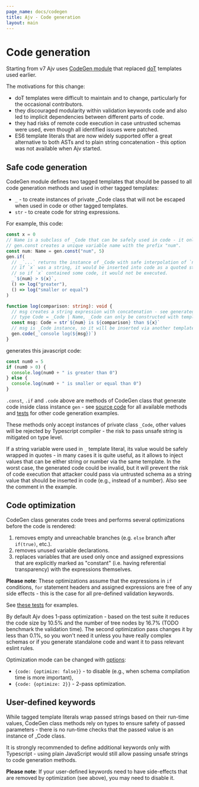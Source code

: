 ```yaml
---
page_name: docs/codegen
title: Ajv - Code generation
layout: main
---
```

# Code generation

Starting from v7 Ajv uses [CodeGen module](../lib/compile/codegen/index.ts) that replaced [doT](https://github.com/olado/dot) templates used earlier.

The motivations for this change:

- doT templates were difficult to maintain and to change, particularly for the occasional contributors.
- they discouraged modularity within validation keywords code and also led to implicit dependencies between different parts of code.
- they had risks of remote code execution in case untrusted schemas were used, even though all identified issues were patched.
- ES6 template literals that are now widely supported offer a great alternative to both ASTs and to plain string concatenation - this option was not available when Ajv started.

## Safe code generation

CodeGen module defines two tagged templates that should be passed to all code generation methods and used in other tagged templates:

- `_` - to create instances of private \_Code class that will not be escaped when used in code or other tagged templates.
- `str` - to create code for string expressions.

For example, this code:

```typescript
const x = 0
// Name is a subclass of _Code that can be safely used in code - it only allows valid identifiers
// gen.const creates a unique variable name with the prefix "num".
const num: Name = gen.const("num", 5)
gen.if(
  // _`...` returns the instance of _Code with safe interpolation of `num` and `x`.
  // if `x` was a string, it would be inserted into code as a quoted string value rather than as a code fragment,
  // so if `x` contained some code, it would not be executed.
  _`${num} > ${x}`,
  () => log("greater"),
  () => log("smaller or equal")
)

function log(comparison: string): void {
  // msg creates a string expression with concatenation - see generated code below
  // type Code = _Code | Name, _Code can only be constructed with template literals
  const msg: Code = str`${num} is ${comparison} than ${x}`
  // msg is _Code instance, so it will be inserted via another template without quotes
  gen.code(_`console log(${msg})`)
}
```

generates this javascript code:

```javascript
const num0 = 5
if (num0 > 0) {
  console.log(num0 + " is greater than 0")
} else {
  console.log(num0 + " is smaller or equal than 0")
}
```

`.const`, `.if` and `.code` above are methods of CodeGen class that generate code inside class instance `gen` - see [source code](../lib/compile/codegen/index.ts) for all available methods and [tests](https://github.com/ajv-validator/ajv/tree/master/spec/codegen.spec.ts) for other code generation examples.

These methods only accept instances of private class `_Code`, other values will be rejected by Typescript compiler - the risk to pass unsafe string is mitigated on type level.

If a string variable were used in `_` template literal, its value would be safely wrapped in quotes - in many cases it is quite useful, as it allows to inject values that can be either string or number via the same template. In the worst case, the generated code could be invalid, but it will prevent the risk of code execution that attacker could pass via untrusted schema as a string value that should be inserted in code (e.g., instead of a number). Also see the comment in the example.

## Code optimization

CodeGen class generates code trees and performs several optimizations before the code is rendered:

1. removes empty and unreachable branches (e.g. `else` branch after `if(true)`, etc.).
2. removes unused variable declarations.
3. replaces variables that are used only once and assigned expressions that are explicitly marked as "constant" (i.e. having referential transparency) with the expressions themselves.

**Please note**: These optimizations assume that the expressions in `if` conditions, `for` statement headers and assigned expressions are free of any side effects - this is the case for all pre-defined validation keywords.

See [these tests](https://github.com/ajv-validator/ajv/tree/master/spec/codegen.spec.ts) for examples.

By default Ajv does 1-pass optimization - based on the test suite it reduces the code size by 10.5% and the number of tree nodes by 16.7% (TODO benchmark the validation time). The second optimization pass changes it by less than 0.1%, so you won't need it unless you have really complex schemas or if you generate standalone code and want it to pass relevant eslint rules.

Optimization mode can be changed with [options](./api.html#options):

- `{code: {optimize: false}}` - to disable (e.g., when schema compilation time is more important),
- `{code: {optimize: 2}}` - 2-pass optimization.

## User-defined keywords

While tagged template literals wrap passed strings based on their run-time values, CodeGen class methods rely on types to ensure safety of passed parameters - there is no run-time checks that the passed value is an instance of \_Code class.

It is strongly recommended to define additional keywords only with Typescript - using plain JavaScript would still allow passing unsafe strings to code generation methods.

**Please note**: If your user-defined keywords need to have side-effects that are removed by optimization (see above), you may need to disable it.
